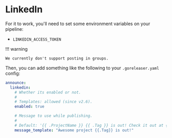 # LinkedIn

For it to work, you'll need to set some environment variables on your pipeline:

- `LINKEDIN_ACCESS_TOKEN`

!!! warning

    We currently don't support posting in groups.

Then, you can add something like the following to your `.goreleaser.yaml` config:

```yaml title=".goreleaser.yaml"
announce:
  linkedin:
    # Whether its enabled or not.
    #
    # Templates: allowed (since v2.6).
    enabled: true

    # Message to use while publishing.
    #
    # Default: '{{ .ProjectName }} {{ .Tag }} is out! Check it out at {{ .ReleaseURL }}'.
    message_template: "Awesome project {{.Tag}} is out!"
```

<!-- md:templates -->
